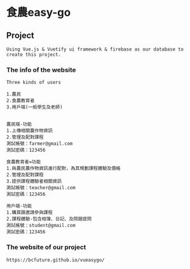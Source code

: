 # 食農easy-go

## Project 
```
Using Vue.js & Vuetify ui framework & firebase as our database to create this project.
```

### The info of the website
```
Three kinds of users

1.農民
2.食農教育者
3.用戶端(一般學生及老師)


農民端-功能
1.上傳相關農作物資訊
2.管理及配對課程
測試帳號：farmer@gmail.com
測試密碼：123456

食農教育者=功能
1.與農民農作物資訊進行配對，為其規劃課程體驗及價格
2.管理及配對課程
3.提供課程體驗者相關資訊
測試帳號：teacher@gmail.com
測試密碼：123456

用戶端-功能
1.購買跟邀請參與課程
2.課程體驗-包含相簿、日記、及問題提問
測試帳號：student@gmail.com
測試密碼：123456

```

### The website of our project
```
https://bcfuture.github.io/vueasygo/
```
